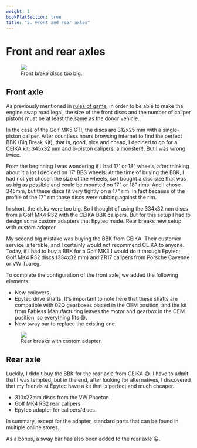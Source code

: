 ```yaml
---
weight: 1
bookFlatSection: true
title: "5. Front and rear axles"
---
```


# Front and rear axles
<figure>
<img src="/images/front-brakes-toobig-01.jpg">
<figcaption>Front brake discs too big.</figcaption>
</figure>

## Front axle

As previously mentioned in [rules of game](docs/swap/rules-of-the-game), in order to be able to make the engine swap road legal, the size of the front discs and the number of caliper pistons must be at least the same as the donor vehicle.

In the case of the Golf MK5 GTI, the discs are 312x25 mm with a single-piston caliper. After countless hours browsing internet to find the perfect BBK (Big Break Kit), that is, good, nice and cheap, I decided to go for a CEIKA kit; 345x32 mm and 6-piston calipers, a monster!!. But I was wrong twice.

From the beginning I was wondering if I had 17' or 18" wheels, after thinking about it a lot I decided on 17' BBS wheels. At the time of buying the BBK, I had not yet chosen the size of the wheels, so I bought a disc size that was as big as possible and could be mounted on 17" or 18" rims. And I chose 345mm, but these discs fit very tightly on a 17" rim. In fact because of the profile of the 17" rim those discs were rubbing against the rim.

In short, the disks were too big. So I thought of using the 334x32 mm discs from a Golf MK4 R32 with the CEIKA BBK calipers. But for this setup I had to design some custom adapters that Epytec made.
Rear breaks new setup with custom adapter

My second big mistake was buying the BBK from CEIKA. Their customer service is terrible, and I certainly would not recommend CEIKA to anyone. Today, if I had to buy a BBK for a Golf MK3 I would do it through Epytec; Golf MK4 R32 discs (334x32 mm) and ZR17 calipers from Porsche Cayenne or VW Tuareg.

To complete the configuration of the front axle, we added the following elements:

+ New coilovers.
+ Epytec drive shafts. It's important to note here that these shafts are compatible with 02Q gearboxes placed in the OEM position, and the kit from Fabless Manufacturing leaves the motor and gearbox in the OEM position, so everything fits 😅.
+ New sway bar to replace the existing one.
<figure>
<img src="/images/rear-brakes-02.jpg">
<figcaption>Rear breaks with custom adapter.</figcaption>
</figure>

## Rear axle

Luckily, I didn't buy the BBK for the rear axle from CEIKA 😅. I have to admit that I was tempted, but in the end, after looking for alternatives, I discovered that my friends at Epytec have a kit that is perfect and much cheaper.

+ 310x22mm discs from the VW Phaeton.
+ Golf MK4 R32 rear calipers
+ Epytec adapter for calipers/discs.

In summary, except for the adapter, standard parts that can be found in multiple online stores.

As a bonus, a sway bar has also been added to the rear axle 😀. 